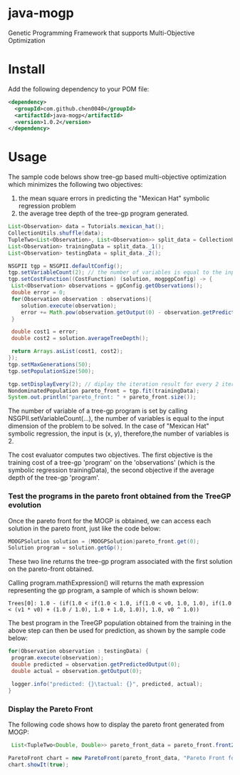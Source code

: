 # java-mogp

Genetic Programming Framework that supports Multi-Objective Optimization

# Install 

Add the following dependency to your POM file:

```xml
<dependency>
  <groupId>com.github.chen0040</groupId>
  <artifactId>java-mogp</artifactId>
  <version>1.0.2</version>
</dependency>
```

# Usage

The sample code belows show tree-gp based multi-objective optimization which minimizes the following two objectives:

1. the mean square errors in predicting the "Mexican Hat" symbolic regression problem
2. the average tree depth of the tree-gp program generated.

```java
List<Observation> data = Tutorials.mexican_hat();
CollectionUtils.shuffle(data);
TupleTwo<List<Observation>, List<Observation>> split_data = CollectionUtils.split(data, 0.9);
List<Observation> trainingData = split_data._1();
List<Observation> testingData = split_data._2();

NSGPII tgp = NSGPII.defaultConfig();
tgp.setVariableCount(2); // the number of variables is equal to the input dimension of an observation in the "data" list
tgp.setCostFunction((CostFunction) (solution, mogpgpConfig) -> {
 List<Observation> observations = gpConfig.getObservations();
 double error = 0;
 for(Observation observation : observations){
    solution.execute(observation);
    error += Math.pow(observation.getOutput(0) - observation.getPredictedOutput(0), 2.0);
 }

 double cost1 = error;
 double cost2 = solution.averageTreeDepth();

 return Arrays.asList(cost1, cost2);
});
tgp.setMaxGenerations(50);
tgp.setPopulationSize(500);

tgp.setDisplayEvery(2); // diplay the iteration result for every 2 iterations
NondominatedPopulation pareto_front = tgp.fit(trainingData);
System.out.println("pareto_front: " + pareto_front.size());
```

The number of variable of a tree-gp program is set by calling NSGPII.setVariableCount(...), the number of variables is equal to the 
input dimension of the problem to be solved. In the case of "Mexican Hat" symbolic regression, the input is (x, y), therefore,the 
number of variables is 2.

The cost evaluator computes two objectives. The first objective is the training cost of a tree-gp 'program' on the 'observations' 
(which is the symbolic regression trainingData), the second objective if the average depth of the tree-gp 'program'.

### Test the programs in the pareto front obtained from the TreeGP evolution

Once the pareto front for the MOGP is obtained, we can access each solution in the pareto front, just like the code below:

```java
MOOGPSolution solution = (MOOGPSolution)pareto_front.get(0);
Solution program = solution.getGp();
```

These two line returns the tree-gp program associated with the first solution on the pareto-front obtained.
 
Calling program.mathExpression() will returns the math expression representing the gp program, a sample of which is shown below:

```
Trees[0]: 1.0 - (if(1.0 < if(1.0 < 1.0, if(1.0 < v0, 1.0, 1.0), if(1.0 < (v1 * v0) + (1.0 / 1.0), 1.0 + 1.0, 1.0)), 1.0, v0 ^ 1.0))
```

The best program in the TreeGP population obtained from the training in the above step can then be used for prediction, as shown by the sample code below:

```java
for(Observation observation : testingData) {
 program.execute(observation);
 double predicted = observation.getPredictedOutput(0);
 double actual = observation.getOutput(0);

 logger.info("predicted: {}\tactual: {}", predicted, actual);
}
```

### Display the Pareto Front

The following code shows how to display the pareto front generated from MOGP:

```java
 List<TupleTwo<Double, Double>> pareto_front_data = pareto_front.front2D();

ParetoFront chart = new ParetoFront(pareto_front_data, "Pareto Front for MO-GP");
chart.showIt(true);
```

